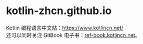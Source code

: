 # kotlin-zhcn.github.io
Kotlin 编程语言中文站：https://www.kotlincn.net/  
还可以同时关注 GitBook 电子书：[ref-book.kotlincn.net](https://ref-book.kotlincn.net/)。
